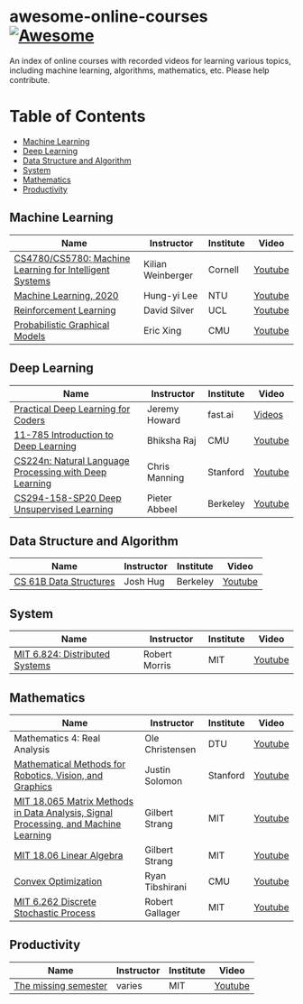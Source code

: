 # awesome-online-courses [![Awesome](https://awesome.re/badge.svg)](https://awesome.re)

An index of online courses with recorded videos for learning various topics, including machine learning, algorithms, mathematics, etc. Please help contribute.

# Table of Contents

- [Machine Learning](#machine-learning)
- [Deep Learning](#deep-learning)
- [Data Structure and Algorithm](#data-structure-and-algorithm)
- [System](#system)
- [Mathematics](#mathematics)
- [Productivity](#productivity)

## Machine Learning

| Name | Instructor | Institute | Video |
| --- | --- | --- | --- |
|[CS4780/CS5780: Machine Learning for Intelligent Systems](https://www.cs.cornell.edu/courses/cs4780/2018fa/)|Kilian Weinberger|Cornell|[Youtube](https://www.youtube.com/playlist?list=PLl8OlHZGYOQ7bkVbuRthEsaLr7bONzbXS)|
|[Machine Learning, 2020](http://speech.ee.ntu.edu.tw/~tlkagk/courses_ML20.html)|Hung-yi Lee|NTU|[Youtube](https://www.youtube.com/watch?v=CXgbekl66jc&list=PLJV_el3uVTsPy9oCRY30oBPNLCo89yu49)|
|[Reinforcement Learning](https://www.davidsilver.uk/teaching/)|David Silver|UCL|[Youtube](https://www.youtube.com/watch?v=2pWv7GOvuf0)|
|[Probabilistic Graphical Models](https://sailinglab.github.io/pgm-spring-2019/)|Eric Xing|CMU|[Youtube](https://www.youtube.com/watch?v=Spj2OSYmtGg&list=PLoZgVqqHOumTY2CAQHL45tQp6kmDnDcqn&index=1)|


## Deep Learning
| Name | Instructor | Institute | Video |
| --- | --- | --- | --- |
| [Practical Deep Learning for Coders](https://course.fast.ai/)|Jeremy Howard|fast.ai|[Videos](https://course.fast.ai/videos/?lesson=1)|
| [11-785 Introduction to Deep Learning](http://deeplearning.cs.cmu.edu/)|Bhiksha Raj|CMU|[Youtube](https://www.youtube.com/watch?v=VO5vKowfMOQ)|
|[CS224n: Natural Language Processing with Deep Learning](http://web.stanford.edu/class/cs224n/)|Chris Manning|Stanford|[Youtube](https://www.youtube.com/playlist?list=PLoROMvodv4rOhcuXMZkNm7j3fVwBBY42z)|
|[CS294-158-SP20 Deep Unsupervised Learning](https://sites.google.com/view/berkeley-cs294-158-sp20/home)|Pieter Abbeel|Berkeley|[Youtube](https://youtu.be/V9Roouqfu-M)|



## Data Structure and Algorithm

| Name | Instructor | Institute | Video |
| --- | --- | --- | --- |
|[CS 61B Data Structures](https://sp19.datastructur.es/)|Josh Hug|Berkeley|[Youtube](https://www.youtube.com/playlist?list=PL8FaHk7qbOD58T7Zjfeq4m6K_D7eDg4TH)|

## System

| Name | Instructor | Institute | Video |
| --- | --- | --- | --- |
| [MIT 6.824: Distributed Systems](https://pdos.csail.mit.edu/6.824/) | Robert Morris | MIT | [Youtube](https://www.youtube.com/watch?v=cQP8WApzIQQ&list=PLrw6a1wE39_tb2fErI4-WkMbsvGQk9_UB)|

## Mathematics

| Name | Instructor | Institute | Video |
| --- | --- | --- | --- |
|Mathematics 4: Real Analysis|Ole Christensen|DTU|[Youtube](https://www.youtube.com/watch?v=VXwXkME9uWU&list=PLaLOVNqqD-2FgXrlAPLv-iJRH-SriVqoq)|
|[Mathematical Methods for Robotics, Vision, and Graphics](https://graphics.stanford.edu/courses/cs205a-13-fall/index.html)|Justin Solomon|Stanford|[Youtube](https://www.youtube.com/watch?v=dkT8yuI2d50)|
|[MIT 18.065 Matrix Methods in Data Analysis, Signal Processing, and Machine Learning](https://ocw.mit.edu/courses/mathematics/18-065-matrix-methods-in-data-analysis-signal-processing-and-machine-learning-spring-2018/)|Gilbert Strang|MIT|[Youtube](https://www.youtube.com/playlist?list=PLUl4u3cNGP63oMNUHXqIUcrkS2PivhN3k)|
|[MIT 18.06 Linear Algebra](https://ocw.mit.edu/courses/mathematics/18-06-linear-algebra-spring-2010/)|Gilbert Strang|MIT|[Youtube](https://www.youtube.com/watch?v=ZK3O402wf1c&list=PL49CF3715CB9EF31D&index=1)|
|[Convex Optimization](http://www.stat.cmu.edu/~ryantibs/convexopt/)|Ryan Tibshirani|CMU|[Youtube](https://www.youtube.com/watch?v=Di9f47LAzHQ&list=PLRPU00LaonXQ27RBcq6jFJnyIbGw5azOI&index=1)|
|[MIT 6.262 Discrete Stochastic Process](https://ocw.mit.edu/courses/electrical-engineering-and-computer-science/6-262-discrete-stochastic-processes-spring-2011/)|Robert Gallager|MIT|[Youtube](https://www.youtube.com/watch?v=7CYXy9J4Aao&list=PLEEF5322B331C1B98)|

## Productivity

| Name | Instructor | Institute | Video |
| --- | --- | --- | --- |
|[The missing semester](https://missing.csail.mit.edu/)|varies|MIT|[Youtube](https://www.youtube.com/playlist?list=PLyzOVJj3bHQuloKGG59rS43e29ro7I57J)|
